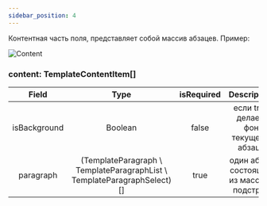 ```yaml
---
sidebar_position: 4
---
```


Контентная часть поля, представляет собой массив абзацев. Пример:

![Сontent](/img/config/content.jpg)

### content: TemplateContentItem[]

|    Field     |                                  Type                                   | isRequired |               Description                |
| :----------: | :---------------------------------------------------------------------: | :--------: | :--------------------------------------: |
| isBackground |                                 Boolean                                 |   false    |   если true делаем фон текущему абзацу   |
|  paragraph   | (TemplateParagraph \ TemplateParagraphList \ TemplateParagraphSelect)[] |    true    | один абзац состоящий из массива подстрок |
